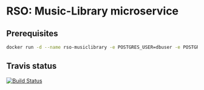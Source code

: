 # RSO: Music-Library microservice

## Prerequisites

```bash
docker run -d --name rso-musiclibrary -e POSTGRES_USER=dbuser -e POSTGRES_PASSWORD=postgres -e POSTGRES_DB=musiclibrary -p 5432:5432 postgres:10.5
```
## Travis status
[![Build Status](https://travis-ci.org/cloud-computing-project/customers.svg?branch=master)](https://travis-ci.org/MusicStreamingNS/rso-musiclibrary)